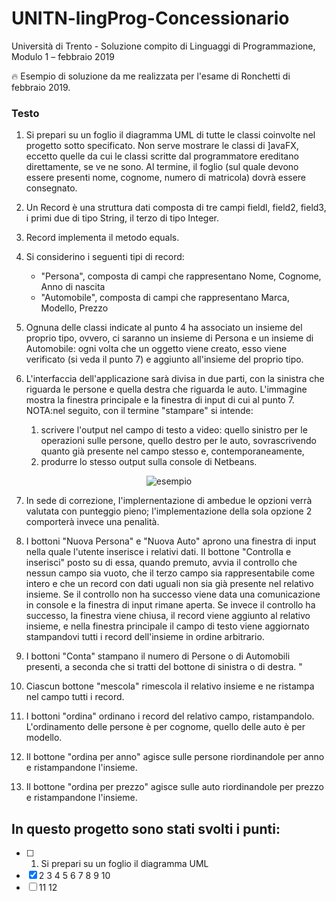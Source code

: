 # UNITN-lingProg-Concessionario
Università di Trento - Soluzione compito di Linguaggi di Programmazione, Modulo 1 – febbraio 2019

🔥 Esempio di soluzione da me realizzata per l'esame di Ronchetti di febbraio 2019.

### Testo
1) Si prepari su un foglio il diagramma UML di tutte le classi coinvolte nel progetto sotto
specificato. Non serve mostrare le classi di ]avaFX, eccetto quelle da cui le classi scritte
dal programmatore ereditano direttamente, se ve ne sono. Al termine, il foglio (sul
quale devono essere presenti nome, cognome, numero di matricola) dovrà essere
consegnato.

2) Un Record è una struttura dati composta di tre campi fieldl, field2, field3, i primi due
di tipo String, il terzo di tipo Integer.

3) Record implementa il metodo equals.

4) Si considerino i seguenti tipi di record:
    * "Persona", composta di campi che rappresentano Nome, Cognome, Anno di nascita
    * "Automobile", composta di campi che rappresentano Marca, Modello, Prezzo

5) Ognuna delle classi indicate al punto 4 ha associato un insieme del proprio tipo,
ovvero, ci saranno un insieme di Persona e un insieme di Automobile: ogni volta che un
oggetto viene creato, esso viene verificato (si veda il punto 7) e aggiunto all'insieme del
proprio tipo.

6) L'interfaccia dell'applicazione sarà divisa in due parti, con la sinistra che riguarda le
persone e quella destra che riguarda le auto. L'immagine mostra la finestra principale
e la finestra di input di cui al punto 7.<br>
NOTA:nel seguito, con il termine "stampare" si intende:
    1. scrivere l'output nel campo di testo a video: quello sinistro per le operazioni
sulle persone, quello destro per le auto, sovrascrivendo quanto già presente nel
campo stesso e, contemporaneamente,
    2. produrre lo stesso output sulla console di Netbeans.
    
<p align="center">
  <img src="https://user-images.githubusercontent.com/39135429/60918326-5b781780-a293-11e9-8856-1616af8d6d51.png" alt="esempio">
</p>
    
7) In sede di correzione, I'implernentazione di ambedue le opzioni verrà valutata con
punteggio pieno; l'implementazione della sola opzione 2 comporterà invece una
penalità.

8) I bottoni "Nuova Persona" e "Nuova Auto" aprono una finestra di input nella quale
l'utente inserisce i relativi dati. Il bottone "Controlla e inserisci" posto su di essa,
quando premuto, avvia il controllo che nessun campo sia vuoto, che il terzo campo sia
rappresentabile come intero e che un record con dati uguali non sia già presente nel
relativo insieme. Se il controllo non ha successo viene data una comunicazione in
console e la finestra di input rimane aperta. Se invece il controllo ha successo, la
finestra viene chiusa, il record viene aggiunto al relativo insieme, e nella finestra
principale il campo di testo viene aggiornato stampandovi tutti i record dell'insieme in
ordine arbitrario.

9) I bottoni "Conta" stampano il numero di Persone o di Automobili presenti, a seconda
che si tratti del bottone di sinistra o di destra.
"

9) Ciascun bottone "mescola" rimescola il relativo insieme e ne ristampa nel campo tutti i
record.

10) I bottoni "ordina" ordinano i record del relativo campo, ristampandolo. L'ordinamento
delle persone è per cognome, quello delle auto è per modello.

11) Il bottone "ordina per anno" agisce sulle persone riordinandole per anno e
ristampandone l'insieme.

12) Il bottone "ordina per prezzo" agisce sulle auto riordinandole per prezzo e
ristampandone l'insieme.

## In questo progetto sono stati svolti i punti:
- [ ] 1. Si prepari su un foglio il diagramma UML
- [x] 2 3 4 5 6 7 8 9 10 
- [ ] 11 12
